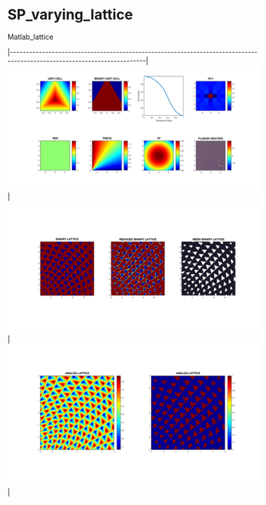 # SP_varying_lattice
Matlab_lattice


|------------------------------------------------------------------------------------------------------------------------|
![SP_variant](https://github.com/issahi62/SP_varying_lattice/blob/master/SpatiallyVariantGratings-master/SVLATTICE2.png) |

![SP_variant](https://github.com/issahi62/SP_varying_lattice/blob/master/SpatiallyVariantGratings-master/SVLATTICE2D.png)|
![SP_variant](https://github.com/issahi62/SP_varying_lattice/blob/master/SpatiallyVariantGratings-master/SVLATTICED.png) |
